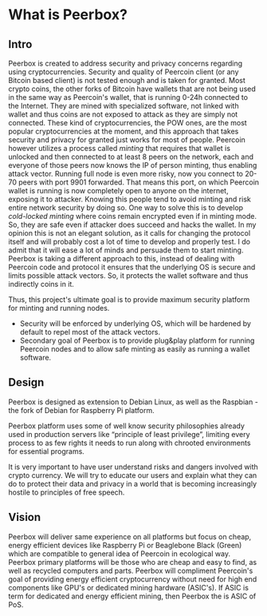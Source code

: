 # What is Peerbox?

## Intro

Peerbox is created to address security and privacy concerns regarding using cryptocurrencies.
Security and quality of Peercoin client (or any Bitcoin based client) is not tested enough and is taken for granted. Most crypto coins, the other forks of Bitcoin have wallets that are not being used in the same way as Peercoin's wallet, that is running 0-24h connected to the Internet. They are mined with specialized software, not linked with wallet and thus coins are not exposed to attack as they are simply not connected. These kind of cryptocurrencies, the POW ones, are the most popular cryptocurrencies at the moment, and this approach that takes security and privacy for granted just works for most of people.
Peercoin however utilizes a process called *minting* that requires that wallet is unlocked and then connected to at least 8 peers on the network, each and everyone of those peers now knows the IP of person minting, thus enabling attack vector.
Running full node is even more risky, now you connect to 20-70 peers with port 9901 forwarded. That means this port, on which Peercoin wallet is running is now completely open to anyone on the internet, exposing it to attacker. Knowing this people tend to avoid minting and risk entire network security by doing so. 
One way to solve this is to develop *cold-locked minting* where coins remain encrypted even if in minting mode. So, they are safe even if attacker does succeed and hacks the wallet. In my opinion this is not an elegant solution, as it calls for changing the protocol itself and will probably cost a lot of time to develop and properly test. I do admit that it will ease a lot of minds and persuade them to start minting.
Peerbox is taking a different approach to this, instead of dealing with Peercoin code and protocol it ensures that the underlying OS is secure and limits possible attack vectors. So, it protects the wallet software and thus indirectly coins in it.

Thus, this project's ultimate goal is to provide maximum security platform for minting and running nodes. 
* Security will be enforced by underlying OS, which will be hardened by default to repel most of the attack vectors. 
* Secondary goal of Peerbox is to provide plug&play platform for running Peercoin nodes and to allow safe minting as easily as running a wallet software.

## Design

Peerbox is designed as extension to Debian Linux, as well as the Raspbian - the fork of Debian for Raspberry Pi platform. 

Peerbox platform uses some of well know security philosophies already used in production servers like “principle of least privilege”, limiting every process to as few rights it needs to run along with chrooted environments for essential programs. 

It is very important to have user understand risks and dangers involved with crypto currency. We will try to educate our users and explain what they can do to protect their data and privacy in a world that is becoming increasingly hostile to principles of free speech.

## Vision

Peerbox will deliver same experience on all platforms but focus on cheap, energy efficient devices like Raspberry Pi or Beaglebone Black (Green) which are compatible to general idea of Peercoin in ecological way. Peerbox primary platforms will be those who are cheap and easy to find, as well as recycled computers and parts. Peerbox will compliment Peercoin's goal of providing energy efficient cryptocurrency without need for high end components like GPU's or dedicated mining hardware (ASIC's). 
If ASIC is term for dedicated and energy efficient mining, then Peerbox the is ASIC of PoS.

